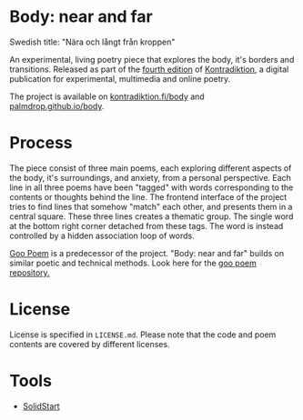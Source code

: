# Body: near and far
Swedish title: "Nära och långt från kroppen"

An experimental, living poetry piece that explores the body, it's borders and transitions. Released as part of the [fourth edition](https://kontradiktion.fi/#4) of [Kontradiktion](https://kontradiktion.fi/), a digital publication for experimental, multimedia and online poetry.

The project is available on [kontradiktion.fi/body](https://kontradiktion.fi/body) and [palmdrop.github.io/body](https://palmdrop.github.io/body).

# Process
The piece consist of three main poems, each exploring different aspects of the body, it's surroundings, and anxiety, from a personal perspective. Each line in all three poems have been "tagged" with words corresponding to the contents or thoughts behind the line. The frontend interface of the project tries to find lines that somehow "match" each other, and presents them in a central square. These three lines creates a thematic group. The single word at the bottom right corner detached from these tags. The word is instead controlled by a hidden association loop of words.

[Goo Poem](https://palmdrop.github.io/goo-poem) is a predecessor of the project. "Body: near and far" builds on similar poetic and technical methods. Look here for the [goo poem repository.](https://github.com/palmdrop/goo-poem)

# License
License is specified in `LICENSE.md`. Please note that the code and poem contents are covered by different licenses.

# Tools
- [SolidStart](https://start.solidjs.com/)

